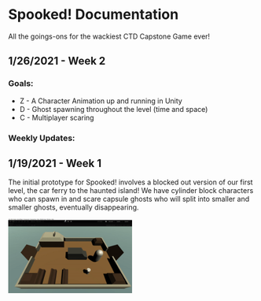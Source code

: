 # Spooked! Documentation
All the goings-ons for the wackiest CTD Capstone Game ever!
## 1/26/2021 - Week 2
### Goals:
- Z - A Character Animation up and running in Unity
- D - Ghost spawning throughout the level (time and space) 
- C - Multiplayer scaring


### Weekly Updates:


## 1/19/2021 - Week 1

The initial prototype for Spooked! involves a blocked out version of our first level, the car ferry to the haunted island! We have cylinder block characters who can spawn in and scare capsule ghosts who will split into smaller and smaller ghosts, eventually disappearing.

<img src="https://github.com/turnerdylan/Ghostbusters/blob/master/Ghostbusters/Documentation%20Images/Week1.gif" width="50%">
